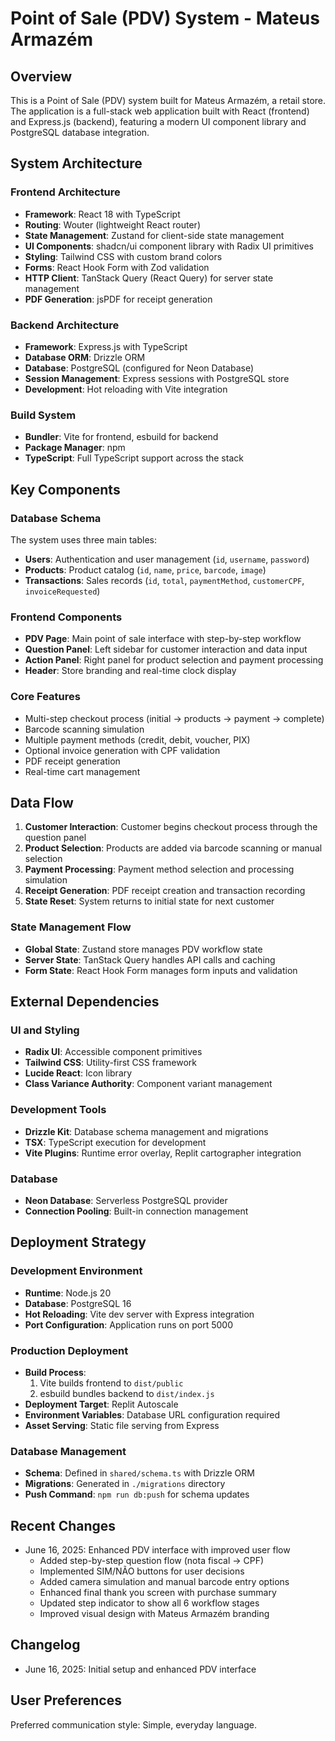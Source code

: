 # Point of Sale (PDV) System - Mateus Armazém

## Overview

This is a Point of Sale (PDV) system built for Mateus Armazém, a retail store. The application is a full-stack web application built with React (frontend) and Express.js (backend), featuring a modern UI component library and PostgreSQL database integration.

## System Architecture

### Frontend Architecture
- **Framework**: React 18 with TypeScript
- **Routing**: Wouter (lightweight React router)
- **State Management**: Zustand for client-side state management
- **UI Components**: shadcn/ui component library with Radix UI primitives
- **Styling**: Tailwind CSS with custom brand colors
- **Forms**: React Hook Form with Zod validation
- **HTTP Client**: TanStack Query (React Query) for server state management
- **PDF Generation**: jsPDF for receipt generation

### Backend Architecture
- **Framework**: Express.js with TypeScript
- **Database ORM**: Drizzle ORM
- **Database**: PostgreSQL (configured for Neon Database)
- **Session Management**: Express sessions with PostgreSQL store
- **Development**: Hot reloading with Vite integration

### Build System
- **Bundler**: Vite for frontend, esbuild for backend
- **Package Manager**: npm
- **TypeScript**: Full TypeScript support across the stack

## Key Components

### Database Schema
The system uses three main tables:
- **Users**: Authentication and user management (`id`, `username`, `password`)
- **Products**: Product catalog (`id`, `name`, `price`, `barcode`, `image`)
- **Transactions**: Sales records (`id`, `total`, `paymentMethod`, `customerCPF`, `invoiceRequested`)

### Frontend Components
- **PDV Page**: Main point of sale interface with step-by-step workflow
- **Question Panel**: Left sidebar for customer interaction and data input
- **Action Panel**: Right panel for product selection and payment processing
- **Header**: Store branding and real-time clock display

### Core Features
- Multi-step checkout process (initial → products → payment → complete)
- Barcode scanning simulation
- Multiple payment methods (credit, debit, voucher, PIX)
- Optional invoice generation with CPF validation
- PDF receipt generation
- Real-time cart management

## Data Flow

1. **Customer Interaction**: Customer begins checkout process through the question panel
2. **Product Selection**: Products are added via barcode scanning or manual selection
3. **Payment Processing**: Payment method selection and processing simulation
4. **Receipt Generation**: PDF receipt creation and transaction recording
5. **State Reset**: System returns to initial state for next customer

### State Management Flow
- **Global State**: Zustand store manages PDV workflow state
- **Server State**: TanStack Query handles API calls and caching
- **Form State**: React Hook Form manages form inputs and validation

## External Dependencies

### UI and Styling
- **Radix UI**: Accessible component primitives
- **Tailwind CSS**: Utility-first CSS framework
- **Lucide React**: Icon library
- **Class Variance Authority**: Component variant management

### Development Tools
- **Drizzle Kit**: Database schema management and migrations
- **TSX**: TypeScript execution for development
- **Vite Plugins**: Runtime error overlay, Replit cartographer integration

### Database
- **Neon Database**: Serverless PostgreSQL provider
- **Connection Pooling**: Built-in connection management

## Deployment Strategy

### Development Environment
- **Runtime**: Node.js 20
- **Database**: PostgreSQL 16
- **Hot Reloading**: Vite dev server with Express integration
- **Port Configuration**: Application runs on port 5000

### Production Deployment
- **Build Process**: 
  1. Vite builds frontend to `dist/public`
  2. esbuild bundles backend to `dist/index.js`
- **Deployment Target**: Replit Autoscale
- **Environment Variables**: Database URL configuration required
- **Asset Serving**: Static file serving from Express

### Database Management
- **Schema**: Defined in `shared/schema.ts` with Drizzle ORM
- **Migrations**: Generated in `./migrations` directory
- **Push Command**: `npm run db:push` for schema updates

## Recent Changes

- June 16, 2025: Enhanced PDV interface with improved user flow
  - Added step-by-step question flow (nota fiscal → CPF)
  - Implemented SIM/NÃO buttons for user decisions
  - Added camera simulation and manual barcode entry options
  - Enhanced final thank you screen with purchase summary
  - Updated step indicator to show all 6 workflow stages
  - Improved visual design with Mateus Armazém branding

## Changelog

- June 16, 2025: Initial setup and enhanced PDV interface

## User Preferences

Preferred communication style: Simple, everyday language.